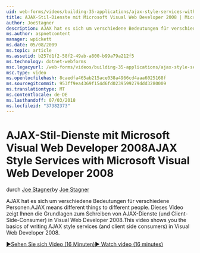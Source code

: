 ```yaml
---
uid: web-forms/videos/building-35-applications/ajax-style-services-with-microsoft-visual-web-developer-2008
title: AJAX-Stil-Dienste mit Microsoft Visual Web Developer 2008 | Microsoft-Dokumentation
author: JoeStagner
description: AJAX hat es sich um verschiedene Bedeutungen für verschiedene Personen. Dieses Video zeigt Ihnen die Grundlagen zum Schreiben von AJAX-Dienste (und Client-Side-Consumer) in die Visual Webentwicklung...
ms.author: aspnetcontent
manager: wpickett
ms.date: 05/08/2009
ms.topic: article
ms.assetid: b257d1f2-58f2-49ab-a800-b99a79a212f5
ms.technology: dotnet-webforms
msc.legacyurl: /web-forms/videos/building-35-applications/ajax-style-services-with-microsoft-visual-web-developer-2008
msc.type: video
ms.openlocfilehash: 8caedfa465ab215ace038a4966cd4aaa6025168f
ms.sourcegitcommit: 953ff9ea4369f154d6fd0239599279ddd3280009
ms.translationtype: MT
ms.contentlocale: de-DE
ms.lasthandoff: 07/03/2018
ms.locfileid: "37382373"
---
```

<a name="ajax-style-services-with-microsoft-visual-web-developer-2008"></a><span data-ttu-id="fac85-104">AJAX-Stil-Dienste mit Microsoft Visual Web Developer 2008</span><span class="sxs-lookup"><span data-stu-id="fac85-104">AJAX Style Services with Microsoft Visual Web Developer 2008</span></span>
====================
<span data-ttu-id="fac85-105">durch [Joe Stagner](https://github.com/JoeStagner)</span><span class="sxs-lookup"><span data-stu-id="fac85-105">by [Joe Stagner](https://github.com/JoeStagner)</span></span>

<span data-ttu-id="fac85-106">AJAX hat es sich um verschiedene Bedeutungen für verschiedene Personen.</span><span class="sxs-lookup"><span data-stu-id="fac85-106">AJAX means different things to different people.</span></span> <span data-ttu-id="fac85-107">Dieses Video zeigt Ihnen die Grundlagen zum Schreiben von AJAX-Dienste (und Client-Side-Consumer) in Visual Web Developer 2008.</span><span class="sxs-lookup"><span data-stu-id="fac85-107">This video shows you the basics of writing AJAX style services (and client side consumers) in Visual Web Developer 2008.</span></span>

[<span data-ttu-id="fac85-108">&#9654;Sehen Sie sich Video (16 Minuten)</span><span class="sxs-lookup"><span data-stu-id="fac85-108">&#9654; Watch video (16 minutes)</span></span>](https://channel9.msdn.com/Blogs/ASP-NET-Site-Videos/ajax-style-services-with-microsoft-visual-web-developer-2008)
